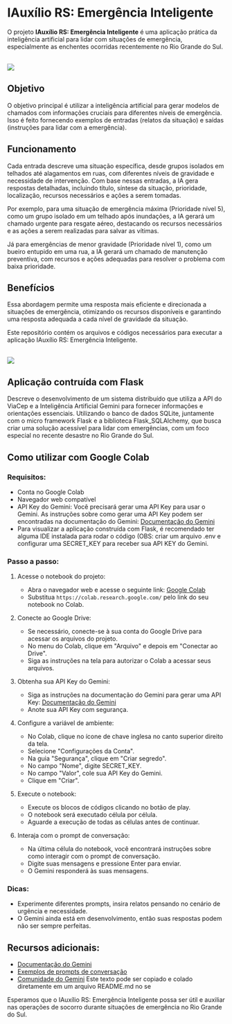# IAuxílio RS: Emergência Inteligente

O projeto **IAuxílio RS: Emergência Inteligente** é uma aplicação prática da inteligência artificial para lidar com situações de emergência, especialmente as enchentes ocorridas recentemente no Rio Grande do Sul.

<br />
<img src="https://i.imgur.com/Yc5rycc.jpeg"></img>
<br />

## Objetivo
O objetivo principal é utilizar a inteligência artificial para gerar modelos de chamados com informações cruciais para diferentes níveis de emergência. Isso é feito fornecendo exemplos de entradas (relatos da situação) e saídas (instruções para lidar com a emergência).

## Funcionamento
Cada entrada descreve uma situação específica, desde grupos isolados em telhados até alagamentos em ruas, com diferentes níveis de gravidade e necessidade de intervenção. Com base nessas entradas, a IA gera respostas detalhadas, incluindo título, síntese da situação, prioridade, localização, recursos necessários e ações a serem tomadas.

Por exemplo, para uma situação de emergência máxima (Prioridade nível 5), como um grupo isolado em um telhado após inundações, a IA gerará um chamado urgente para resgate aéreo, destacando os recursos necessários e as ações a serem realizadas para salvar as vítimas.

Já para emergências de menor gravidade (Prioridade nível 1), como um bueiro entupido em uma rua, a IA gerará um chamado de manutenção preventiva, com recursos e ações adequadas para resolver o problema com baixa prioridade.

## Benefícios
Essa abordagem permite uma resposta mais eficiente e direcionada a situações de emergência, otimizando os recursos disponíveis e garantindo uma resposta adequada a cada nível de gravidade da situação.

Este repositório contém os arquivos e códigos necessários para executar a aplicação IAuxílio RS: Emergência Inteligente.

<br />
<img src="https://i.imgur.com/nopaE3j.png"></img>
<br />

## Aplicação contruída com Flask

Descreve o desenvolvimento de um sistema distribuído que utiliza a API do ViaCep e a Inteligência Artificial Gemini para fornecer informações e orientações essenciais. Utilizando o banco de dados SQLite, juntamente com o micro framework Flask e a biblioteca Flask_SQLAlchemy, que busca criar uma solução acessível para lidar com emergências, com um foco especial no recente desastre no Rio Grande do Sul.

## Como utilizar com Google Colab

### Requisitos:
- Conta no Google Colab
- Navegador web compatível
- API Key do Gemini: Você precisará gerar uma API Key para usar o Gemini. As instruções sobre como gerar uma API Key podem ser encontradas na documentação do Gemini: [Documentação do Gemini](https://ai.google.dev/gemini-api/docs)
- Para visualizar a aplicação construída com Flask, é recomendado ter alguma IDE instalada para rodar o código (OBS: criar um arquivo .env e configurar uma SECRET_KEY para receber sua API KEY do Gemini.
  
### Passo a passo:

1. Acesse o notebook do projeto:
   - Abra o navegador web e acesse o seguinte link: [Google Colab](https://colab.research.google.com/)
   - Substitua `https://colab.research.google.com/` pelo link do seu notebook no Colab.
     
2. Conecte ao Google Drive:
   - Se necessário, conecte-se à sua conta do Google Drive para acessar os arquivos do projeto.
   - No menu do Colab, clique em "Arquivo" e depois em "Conectar ao Drive".
   - Siga as instruções na tela para autorizar o Colab a acessar seus arquivos.
     
3. Obtenha sua API Key do Gemini:
   - Siga as instruções na documentação do Gemini para gerar uma API Key: [Documentação do Gemini](https://ai.google.dev/gemini-api/docs)
   - Anote sua API Key com segurança.
     
4. Configure a variável de ambiente:
   - No Colab, clique no ícone de chave inglesa no canto superior direito da tela.
   - Selecione "Configurações da Conta".
   - Na guia "Segurança", clique em "Criar segredo".
   - No campo "Nome", digite SECRET_KEY.
   - No campo "Valor", cole sua API Key do Gemini.
   - Clique em "Criar".
     
5. Execute o notebook:
   - Execute os blocos de códigos clicando no botão de play.
   - O notebook será executado célula por célula.
   - Aguarde a execução de todas as células antes de continuar.
     
6. Interaja com o prompt de conversação:
   - Na última célula do notebook, você encontrará instruções sobre como interagir com o prompt de conversação.
   - Digite suas mensagens e pressione Enter para enviar.
   - O Gemini responderá às suas mensagens.

### Dicas:
- Experimente diferentes prompts, insira relatos pensando no cenário de urgência e necessidade.
- O Gemini ainda está em desenvolvimento, então suas respostas podem não ser sempre perfeitas.

## Recursos adicionais:
- [Documentação do Gemini](https://ai.google.dev/gemini-api/docs)
- [Exemplos de prompts de conversação](https://ai.google.dev/gemini-api/docs)
- [Comunidade do Gemini](https://ai.google.dev/gemini-api/docs)
Este texto pode ser copiado e colado diretamente em um arquivo README.md no se

Esperamos que o IAuxílio RS: Emergência Inteligente possa ser útil e auxiliar nas operações de socorro durante situações de emergência no Rio Grande do Sul.
